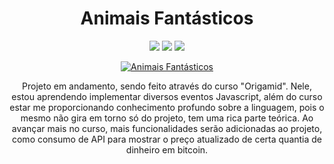 <div align=center>
 
# Animais Fantásticos
 
  <img src="https://img.shields.io/badge/-HTML-orange?style=for-the-badge&logo=html5">
  <img src="https://img.shields.io/badge/-CSS-blue?style=for-the-badge&logo=css3">
  <img src="https://img.shields.io/badge/-JAVASCRIPT-yellow?style=for-the-badge&logo=javascript">
  
 [![Animais Fantásticos](https://user-images.githubusercontent.com/80923539/133703917-87c65a89-3461-4659-a004-9c22d4d41249.jpg)](https://nanepifanio.github.io/Animais-Fantasticos/)
 
 Projeto em andamento, sendo feito através do curso "Origamid".  Nele, estou aprendendo implementar diversos eventos Javascript, além do curso estar me proporcionando conhecimento profundo sobre a linguagem, pois o mesmo não gira em torno só do projeto, tem uma rica parte teórica.  Ao avançar mais no curso, mais funcionalidades serão adicionadas ao projeto, como consumo de API para mostrar o preço atualizado de certa quantia de dinheiro em bitcoin.
 
 </div>


